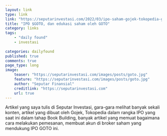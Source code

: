 ```yaml
---
layout: link
type: link
link: "https://seputarinvestasi.com/2022/03/ipo-saham-gojek-tokopedia-goto"
title: "IPO $GOTO, dan edukasi saham oleh GOTO"
category: links
tags: 
    - "daily found"
    - investasi
    
categories: dailyfound
published: true
comments: true
page_type: long
image:
    teaser: "https://seputarinvestasi.com/images/posts/goto.jpg"
    feature: "https://seputarinvestasi.com/images/posts/goto.jpg"
    author: "Seputar Finansial"
    creditlink: "https://seputarinvestasi.com"
    url: true
---
```



Artikel yang saya tulis di Seputar Investasi, gara-gara melihat banyak sekali konten, artikel yang dibuat oleh Gojek, Tokopedia dalam rangka IPO yang saat ini dalam tahap Book Building, banyak artikel yang memuat bagaimana cara melakukan pemesanan, membuat akun di broker saham yang mendukung IPO GOTO ini.
